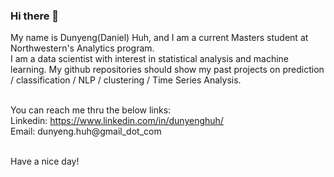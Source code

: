 ### Hi there 👋

My name is Dunyeng(Daniel) Huh, and I am a current Masters student at Northwestern's Analytics program. 
<br> I am a data scientist with interest in statistical analysis and machine learning. 
My github repositories should show my past projects on prediction / classification / NLP / clustering / Time Series Analysis. 

<br> You can reach me thru the below links:
<br> Linkedin: https://www.linkedin.com/in/dunyenghuh/ 
<br> Email: dunyeng.huh@gmail_dot_com

<br> Have a nice day! 




<!--
**dunyenghuh/dunyenghuh** is a ✨ _special_ ✨ repository because its `README.md` (this file) appears on your GitHub profile.

Here are some ideas to get you started:

- 🔭 I’m currently working on ...
- 🌱 I’m currently learning ...
- 👯 I’m looking to collaborate on ...
- 🤔 I’m looking for help with ...
- 💬 Ask me about ...
- 📫 How to reach me: ...
- 😄 Pronouns: ...
- ⚡ Fun fact: ...
-->

